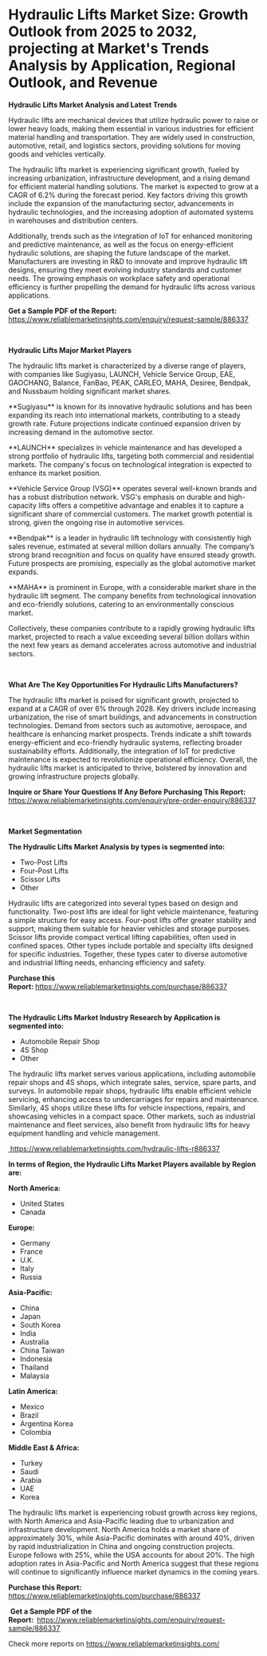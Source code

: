 <p><h1>Hydraulic Lifts Market Size: Growth Outlook from 2025 to 2032, projecting at Market's Trends Analysis by Application, Regional Outlook, and Revenue</h1></p><p><strong>Hydraulic Lifts Market Analysis and Latest Trends</strong></p>
<p><p>Hydraulic lifts are mechanical devices that utilize hydraulic power to raise or lower heavy loads, making them essential in various industries for efficient material handling and transportation. They are widely used in construction, automotive, retail, and logistics sectors, providing solutions for moving goods and vehicles vertically. </p><p>The hydraulic lifts market is experiencing significant growth, fueled by increasing urbanization, infrastructure development, and a rising demand for efficient material handling solutions. The market is expected to grow at a CAGR of 6.2% during the forecast period. Key factors driving this growth include the expansion of the manufacturing sector, advancements in hydraulic technologies, and the increasing adoption of automated systems in warehouses and distribution centers. </p><p>Additionally, trends such as the integration of IoT for enhanced monitoring and predictive maintenance, as well as the focus on energy-efficient hydraulic solutions, are shaping the future landscape of the market. Manufacturers are investing in R&D to innovate and improve hydraulic lift designs, ensuring they meet evolving industry standards and customer needs. The growing emphasis on workplace safety and operational efficiency is further propelling the demand for hydraulic lifts across various applications.</p></p>
<p><strong>Get a Sample PDF of the Report:&nbsp;</strong> <a href="https://www.reliablemarketinsights.com/enquiry/request-sample/886337?utm_campaign=2244&utm_medium=2&utm_source=Github&utm_content=ia&utm_term=10042025&utm_id=hydraulic-lifts">https://www.reliablemarketinsights.com/enquiry/request-sample/886337</a></p>
<p>&nbsp;</p>
<p><strong>Hydraulic Lifts Major Market Players</strong></p>
<p><p>The hydraulic lifts market is characterized by a diverse range of players, with companies like Sugiyasu, LAUNCH, Vehicle Service Group, EAE, GAOCHANG, Balance, FanBao, PEAK, CARLEO, MAHA, Desiree, Bendpak, and Nussbaum holding significant market shares. </p><p>**Sugiyasu** is known for its innovative hydraulic solutions and has been expanding its reach into international markets, contributing to a steady growth rate. Future projections indicate continued expansion driven by increasing demand in the automotive sector.</p><p>**LAUNCH** specializes in vehicle maintenance and has developed a strong portfolio of hydraulic lifts, targeting both commercial and residential markets. The company's focus on technological integration is expected to enhance its market position.</p><p>**Vehicle Service Group (VSG)** operates several well-known brands and has a robust distribution network. VSG's emphasis on durable and high-capacity lifts offers a competitive advantage and enables it to capture a significant share of commercial customers. The market growth potential is strong, given the ongoing rise in automotive services.</p><p>**Bendpak** is a leader in hydraulic lift technology with consistently high sales revenue, estimated at several million dollars annually. The company’s strong brand recognition and focus on quality have ensured steady growth. Future prospects are promising, especially as the global automotive market expands.</p><p>**MAHA** is prominent in Europe, with a considerable market share in the hydraulic lift segment. The company benefits from technological innovation and eco-friendly solutions, catering to an environmentally conscious market.</p><p>Collectively, these companies contribute to a rapidly growing hydraulic lifts market, projected to reach a value exceeding several billion dollars within the next few years as demand accelerates across automotive and industrial sectors.</p></p>
<p>&nbsp;</p>
<p><strong>What Are The Key Opportunities For Hydraulic Lifts Manufacturers?</strong></p>
<p><p>The hydraulic lifts market is poised for significant growth, projected to expand at a CAGR of over 6% through 2028. Key drivers include increasing urbanization, the rise of smart buildings, and advancements in construction technologies. Demand from sectors such as automotive, aerospace, and healthcare is enhancing market prospects. Trends indicate a shift towards energy-efficient and eco-friendly hydraulic systems, reflecting broader sustainability efforts. Additionally, the integration of IoT for predictive maintenance is expected to revolutionize operational efficiency. Overall, the hydraulic lifts market is anticipated to thrive, bolstered by innovation and growing infrastructure projects globally.</p></p>
<p><strong>Inquire or Share Your Questions If Any Before Purchasing This Report:</strong> <a href="https://www.reliablemarketinsights.com/enquiry/pre-order-enquiry/886337?utm_campaign=2244&utm_medium=2&utm_source=Github&utm_content=ia&utm_term=10042025&utm_id=hydraulic-lifts">https://www.reliablemarketinsights.com/enquiry/pre-order-enquiry/886337</a></p>
<p>&nbsp;</p>
<p><strong>Market Segmentation</strong></p>
<p><strong>The Hydraulic Lifts Market Analysis by types is segmented into:</strong></p>
<p><ul><li>Two-Post Lifts</li><li>Four-Post Lifts</li><li>Scissor Lifts</li><li>Other</li></ul></p>
<p><p>Hydraulic lifts are categorized into several types based on design and functionality. Two-post lifts are ideal for light vehicle maintenance, featuring a simple structure for easy access. Four-post lifts offer greater stability and support, making them suitable for heavier vehicles and storage purposes. Scissor lifts provide compact vertical lifting capabilities, often used in confined spaces. Other types include portable and specialty lifts designed for specific industries. Together, these types cater to diverse automotive and industrial lifting needs, enhancing efficiency and safety.</p></p>
<p><strong>Purchase this Report:&nbsp;</strong><a href="https://www.reliablemarketinsights.com/purchase/886337?utm_campaign=2244&utm_medium=2&utm_source=Github&utm_content=ia&utm_term=10042025&utm_id=hydraulic-lifts">https://www.reliablemarketinsights.com/purchase/886337</a></p>
<p>&nbsp;</p>
<p><strong>The Hydraulic Lifts Market Industry Research by Application is segmented into:</strong></p>
<p><ul><li>Automobile Repair Shop</li><li>4S Shop</li><li>Other</li></ul></p>
<p><p>The hydraulic lifts market serves various applications, including automobile repair shops and 4S shops, which integrate sales, service, spare parts, and surveys. In automobile repair shops, hydraulic lifts enable efficient vehicle servicing, enhancing access to undercarriages for repairs and maintenance. Similarly, 4S shops utilize these lifts for vehicle inspections, repairs, and showcasing vehicles in a compact space. Other markets, such as industrial maintenance and fleet services, also benefit from hydraulic lifts for heavy equipment handling and vehicle management.</p></p>
<p><a href="https://www.reliablemarketinsights.com/hydraulic-lifts-r886337?utm_campaign=2244&utm_medium=2&utm_source=Github&utm_content=ia&utm_term=10042025&utm_id=hydraulic-lifts">&nbsp;https://www.reliablemarketinsights.com/hydraulic-lifts-r886337</a></p>
<p><strong>In terms of Region, the Hydraulic Lifts Market Players available by Region are:</strong></p>
<p>
    <p> <strong> North America: </strong>
        <ul>
            <li>United States</li>
            <li>Canada</li>
        </ul>
        </p> 
    <p> <strong> Europe: </strong>
        <ul>
            <li>Germany</li>
            <li>France</li>
            <li>U.K.</li>
            <li>Italy</li>
            <li>Russia</li>
        </ul>
        </p> 
    <p> <strong> Asia-Pacific: </strong>
        <ul>
            <li>China</li>
            <li>Japan</li>
            <li>South Korea</li>
            <li>India</li>
            <li>Australia</li>
            <li>China Taiwan</li>
            <li>Indonesia</li>
            <li>Thailand</li>
            <li>Malaysia</li>
        </ul>
        </p> 
    <p> <strong> Latin America: </strong>
        <ul>
            <li>Mexico</li>
            <li>Brazil</li>
            <li>Argentina Korea</li>
            <li>Colombia</li>
        </ul>
        </p> 
    <p> <strong> Middle East & Africa: </strong>
        <ul>
            <li>Turkey</li>
            <li>Saudi</li>
            <li>Arabia</li>
            <li>UAE</li>
            <li>Korea</li>
        </ul>
    </p>
    </p>
<p><p>The hydraulic lifts market is experiencing robust growth across key regions, with North America and Asia-Pacific leading due to urbanization and infrastructure development. North America holds a market share of approximately 30%, while Asia-Pacific dominates with around 40%, driven by rapid industrialization in China and ongoing construction projects. Europe follows with 25%, while the USA accounts for about 20%. The high adoption rates in Asia-Pacific and North America suggest that these regions will continue to significantly influence market dynamics in the coming years.</p></p>
<p><strong>Purchase this Report: </strong><a href="https://www.reliablemarketinsights.com/purchase/886337?utm_campaign=2244&utm_medium=2&utm_source=Github&utm_content=ia&utm_term=10042025&utm_id=hydraulic-lifts">https://www.reliablemarketinsights.com/purchase/886337</a></p>
<p>&nbsp;<strong>Get a Sample PDF of the Report:&nbsp;&nbsp;</strong><a href="https://www.reliablemarketinsights.com/enquiry/request-sample/886337?utm_campaign=2244&utm_medium=2&utm_source=Github&utm_content=ia&utm_term=10042025&utm_id=hydraulic-lifts">https://www.reliablemarketinsights.com/enquiry/request-sample/886337</a></p>
<p><strong></strong></p>
<p>Check more reports on <a href="https://www.reliablemarketinsights.com/?utm_campaign=2244&utm_medium=2&utm_source=Github&utm_content=ia&utm_term=10042025&utm_id=hydraulic-lifts">https://www.reliablemarketinsights.com/</a></p>